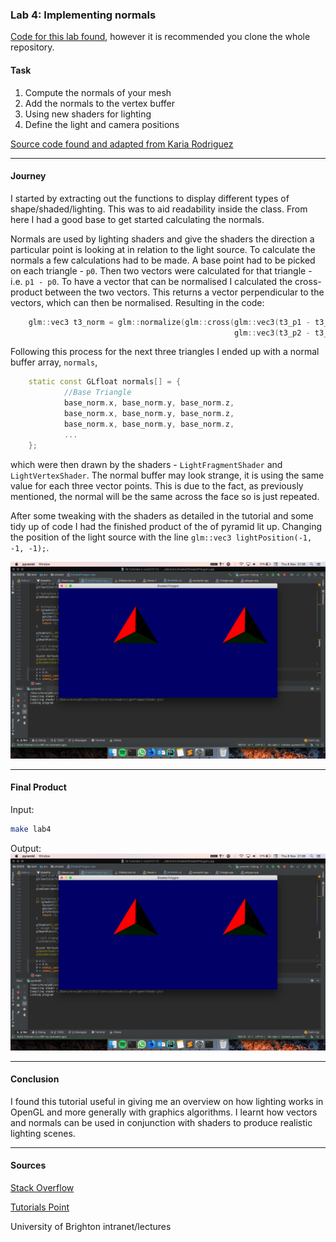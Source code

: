 ### Lab 4: Implementing normals

[Code for this lab found](https://github.com/petermcneil/CI312/tree/master/lab4/), however it is recommended you
clone the whole repository.

#### Task

1. Compute the normals of your mesh
2. Add the normals to the vertex buffer
3. Using new shaders for lighting
4. Define the light and camera positions

[Source code found and adapted from Karia Rodriguez](https://github.com/karina-rodriguez/CI312-opengl)

---
#### Journey

I started by extracting out the functions to display different types of shape/shaded/lighting.
This was to aid readability inside the class. From here I had a good base to get started calculating the normals.

Normals are used by lighting shaders and give the shaders the direction a particular point is looking at in relation to the light
source. To calculate the normals a few calculations had to be made. A base point had to be picked on each triangle - `p0`. 
Then two vectors were calculated for that triangle - i.e. `p1 - p0`. To have a vector that can be normalised I calculated
the cross-product between the two vectors. This returns a vector perpendicular to the vectors, which can then be normalised.
Resulting in the code:

```cpp
    glm::vec3 t3_norm = glm::normalize(glm::cross(glm::vec3(t3_p1 - t3_p0),
                                                  glm::vec3(t3_p2 - t3_p0)));
```

Following this process for the next three triangles I ended up with a normal buffer array, `normals`,
```cpp
    static const GLfloat normals[] = {
            //Base Triangle
            base_norm.x, base_norm.y, base_norm.z,
            base_norm.x, base_norm.y, base_norm.z,
            base_norm.x, base_norm.y, base_norm.z,
            ...
    };
```

which were then drawn by the shaders - `LightFragmentShader` and `LightVertexShader`. The normal buffer may look
strange, it is using the same value for each three vector points. This is due to the fact, as previously mentioned,
the normal will be the same across the face so is just repeated.

After some tweaking with the shaders as detailed in the tutorial and some tidy up of code I had the finished product of
the of pyramid lit up. Changing the position of the light source with the line `glm::vec3 lightPosition(-1, -1, -1);`.

![Shaded pyramid](./shaded.png)

---
#### Final Product

Input:
```bash
make lab4
```

Output:
![Shaded pyramid](./shaded.png)

---
#### Conclusion
I found this tutorial useful in giving me an overview on how lighting works in OpenGL and more generally with
graphics algorithms. I learnt how vectors and normals can be used in conjunction with shaders to produce realistic
lighting scenes.

---
#### Sources
[Stack Overflow](https://www.stackoverflow.com/)

[Tutorials Point](https://www.tutorialspoint.com/cplusplus)

University of Brighton intranet/lectures

